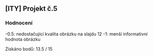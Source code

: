 ## [ITY] Projekt č.5

### Hodnocení 

-0.5: nedostačující kvalita obrázku na slajdu 12
-1: menší informativní hodnota obrázku

Získáno bodů: 13.5 / 15
